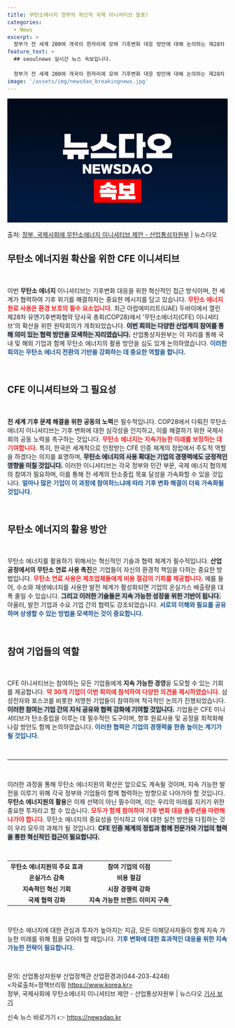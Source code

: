 ```yaml
---
title: 무탄소에너지 정부의 혁신적 국제 이니셔티브 발표!
categories:
  - News
excerpt: >
  정부가 전 세계 200여 개국이 한자리에 모여 기후변화 대응 방안에 대해 논의하는 제28차 유엔기후변화협약(…
feature_text: >
  ## seoulnews 실시간 뉴스 속보입니다.

  정부가 전 세계 200여 개국이 한자리에 모여 기후변화 대응 방안에 대해 논의하는 제28차 유엔기후변화협약(…
image: '/assets/img/newsdao_breakingnews.jpg'
---
```


![뉴스다오 속보](/assets/img/newsdao_breakingnews.jpg)

<p>출처: <a href="https://newsdao.kr/2740" rel="dofollow">정부, 국제사회에 무탄소에너지 이니셔티브 제안 - 산업통상자원부</a> | 뉴스다오</p>

<h2 data-ke-size="size26">무탄소 에너지원 확산을 위한 CFE 이니셔티브</h2>

<p data-ke-size="size16">&nbsp;</p>

이번 <b>무탄소 에너지</b> 이니셔티브는 기후변화 대응을 위한 혁신적인 접근 방식이며, 전 세계가 협력하여 기후 위기를 해결하자는 중요한 메시지를 담고 있습니다. <b><span style="color: #ee2323;">무탄소 에너지 원료 사용은 환경 보호의 필수 요소입니다.</span></b> 최근 아랍에미리트(UAE) 두바이에서 열린 제28차 유엔기후변화협약 당사국 총회(COP28)에서 '무탄소에너지(CFE) 이니셔티브'의 확산을 위한 원탁회의가 개최되었습니다. <b><span style="background-color: #21538527;">이번 회의는 다양한 산업계의 참여를 통해 의미 있는 협력 방안을 모색하는 자리였습니다.</span></b> 산업통상자원부는 이 자리를 통해 국내 및 해외 기업과 함께 무탄소 에너지의 활용 방안을 심도 있게 논의하였습니다. <b><span style="color: #1a5490;">이러한 회의는 무탄소 에너지 전환의 기반을 강화하는 데 중요한 역할을 합니다.</span></b>

<p data-ke-size="size16">&nbsp;</p>

<h2 data-ke-size="size26">CFE 이니셔티브와 그 필요성</h2>

<p data-ke-size="size16">&nbsp;</p>

<b>전 세계 기후 문제 해결을 위한 공동의 노력</b>은 필수적입니다. COP28에서 다뤄진 무탄소에너지 이니셔티브는 기후 변화에 대한 심각성을 인지하고, 이를 해결하기 위한 국제사회의 공동 노력을 촉구하는 것입니다. <b><span style="color: #ee2323;">무탄소 에너지는 지속가능한 미래를 보장하는 데 기여합니다.</span></b> 특히, 한국은 세계적으로 인정받는 CFE 인증 체계의 정립에서 주도적 역할을 하겠다는 의지를 표명하며, <b><span style="background-color: #21538527;">무탄소 에너지의 사용 확대는 기업의 경쟁력에도 긍정적인 영향을 미칠 것입니다.</span></b> 이러한 이니셔티브는 각국 정부와 민간 부문, 국제 에너지 협의체의 참여가 필요하며, 이를 통해 전 세계의 탄소중립 목표 달성을 가속화할 수 있을 것입니다. <b><span style="color: #1a5490;">얼마나 많은 기업이 이 과정에 참여하느냐에 따라 기후 변화 해결이 더욱 가속화될 것입니다.</span></b>

<p data-ke-size="size16">&nbsp;</p>

<h2 data-ke-size="size26">무탄소 에너지의 활용 방안</h2>

<p data-ke-size="size16">&nbsp;</p>

무탄소 에너지를 활용하기 위해서는 혁신적인 기술과 협력 체계가 필수적입니다. <b>산업 공정에서의 무탄소 연료 사용 촉진</b>은 기업들이 자신의 환경적 책임을 다하는 중요한 방법입니다. <b><span style="color: #ee2323;">무탄소 연료 사용은 제조업체들에게 비용 절감의 기회를 제공합니다.</span></b> 예를 들어, 수소와 재생에너지를 사용한 발전 체계가 활성화되면 기업의 온실가스 배출량을 대폭 줄일 수 있습니다. <b><span style="background-color: #21538527;">그리고 이러한 기술들은 지속 가능한 성장을 위한 기반이 됩니다.</span></b> 아울러, 발전 기업과 수요 기업 간의 협력도 강조되었습니다. <b><span style="color: #1a5490;">서로의 이해와 필요를 공유하며 상생할 수 있는 방법을 모색하는 것이 중요합니다.</span></b>

<p data-ke-size="size16">&nbsp;</p>

<h2 data-ke-size="size26">참여 기업들의 역할</h2>

<p data-ke-size="size16">&nbsp;</p>

CFE 이니셔티브는 참여하는 모든 기업들에게 <b>지속 가능한 경영</b>을 도모할 수 있는 기회를 제공합니다. <b><span style="color: #ee2323;">약 30개 기업이 이번 회의에 참석하여 다양한 의견을 제시하였습니다.</span></b> 삼성전자와 포스코를 비롯한 저명한 기업들이 참여하며 적극적인 논의가 진행되었습니다. <b><span style="background-color: #21538527;">이러한 참여는 기업 간의 지식 공유와 협력 강화에 기여할 것입니다.</span></b> 기업들은 CFE 이니셔티브가 탄소중립을 이루는 데 필수적인 도구이며, 향후 원료사용 및 공정을 최적화해 나갈 방안도 함께 논의하였습니다. <b><span style="color: #1a5490;">이러한 협력은 기업의 경쟁력을 한층 높이는 계기가 될 것입니다.</span></b>

<p data-ke-size="size16">&nbsp;</p>

<hr />

<p data-ke-size="size16">&nbsp;</p>

이러한 과정을 통해 무탄소 에너지원의 확산은 앞으로도 계속될 것이며, 지속 가능한 발전을 이루기 위해 각국 정부와 기업들이 함께 협력하는 방향으로 나아가야 할 것입니다. <b>무탄소 에너지원의 활용</b>은 이제 선택이 아닌 필수이며, 이는 우리의 미래를 지키기 위한 중요한 투자라고 할 수 있습니다. <b><span style="color: #ee2323;">모두가 함께 참여하여 기후 변화 대응 솔루션을 마련해 나가야 합니다.</span></b> 무탄소 에너지의 중요성을 인식하고 이에 대한 실천 방안을 다짐하는 것이 우리 모두의 과제가 될 것입니다. <b><span style="background-color: #21538527;">CFE 인증 체계의 정립과 함께 전문가와 기업의 협력을 통한 혁신적인 접근이 필요합니다.</span></b>

<p data-ke-size="size16">&nbsp;</p>

<table style="width: 100%; border-collapse: collapse;">
<tr>
<td style="text-align: center; height: 17px;"><b>무탄소 에너지원의 주요 효과</b></td>
<td style="text-align: center; height: 17px;"><b>참여 기업의 이점</b></td>
</tr>
<tr>
<td style="text-align: center; height: 17px;"><b>온실가스 감축</b></td>
<td style="text-align: center; height: 17px;"><b>비용 절감</b></td>
</tr>
<tr>
<td style="text-align: center; height: 17px;"><b>지속적인 혁신 기회</b></td>
<td style="text-align: center; height: 17px;"><b>시장 경쟁력 강화</b></td>
</tr>
<tr>
<td style="text-align: center; height: 17px;"><b>국제 협력 강화</b></td>
<td style="text-align: center; height: 17px;"><b>지속 가능한 브랜드 이미지 구축</b></td>
</tr>
</table>

<p data-ke-size="size16">&nbsp;</p>

무탄소 에너지에 대한 관심과 투자가 높아지는 지금, 모든 이해당사자들이 함께 지속 가능한 미래를 위해 힘을 모아야 할 때입니다. <b><span style="color: #1a5490;">기후 변화에 대한 효과적인 대응을 위한 지속 가능한 전략이 필요합니다.</span></b> 

<p data-ke-size="size16">&nbsp;</p>

문의: 산업통상자원부 산업정책관 산업환경과(044-203-4248) <br>
<자료출처=정책브리핑 https://www.korea.kr> <br>
정부, 국제사회에 무탄소에너지 이니셔티브 제안 - 산업통상자원부 | 뉴스다오 [기사 보기](https://newsdao.kr/2740) 

신속 뉴스 바로가기 👉 <a href="https://newsdao.kr" rel="dofollow">https://newsdao.kr</a>


